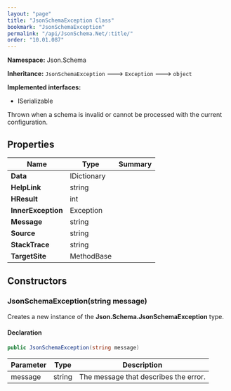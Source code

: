 ```yaml
---
layout: "page"
title: "JsonSchemaException Class"
bookmark: "JsonSchemaException"
permalink: "/api/JsonSchema.Net/:title/"
order: "10.01.087"
---
```

**Namespace:** Json.Schema

**Inheritance:**
`JsonSchemaException`
 🡒 
`Exception`
 🡒 
`object`

**Implemented interfaces:**

- ISerializable

Thrown when a schema is invalid or cannot be processed with the current configuration.

## Properties

| Name | Type | Summary |
|---|---|---|
| **Data** | IDictionary |  |
| **HelpLink** | string |  |
| **HResult** | int |  |
| **InnerException** | Exception |  |
| **Message** | string |  |
| **Source** | string |  |
| **StackTrace** | string |  |
| **TargetSite** | MethodBase |  |

## Constructors

### JsonSchemaException(string message)

Creates a new instance of the **Json.Schema.JsonSchemaException** type.

#### Declaration

```c#
public JsonSchemaException(string message)
```

| Parameter | Type | Description |
|---|---|---|
| message | string | The message that describes the error. |


